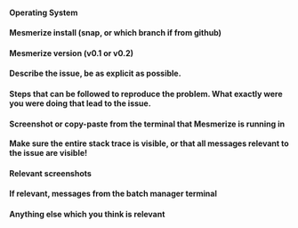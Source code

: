 #### Operating System

#### Mesmerize install (snap, or which branch if from github)

#### Mesmerize version (v0.1 or v0.2)

#### Describe the issue, be as explicit as possible.

#### Steps that can be followed to reproduce the problem. What exactly were you were doing that lead to the issue.

#### Screenshot or copy-paste from the terminal that Mesmerize is running in
**Make sure the entire stack trace is visible, or that all messages relevant to the issue are visible!**

#### Relevant screenshots

#### If relevant, messages from the batch manager terminal

#### Anything else which you think is relevant
